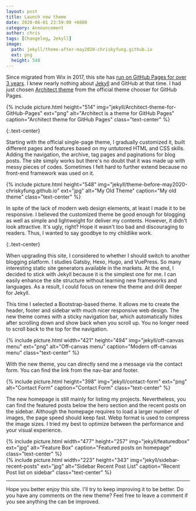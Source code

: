 ```yaml
---
layout: post
title: Launch new theme
date: 2020-06-01 23:59:00 +0800
category: Announcement
author: chris
tags: [Changelog, Jekyll]
image:
  path: jekyll/theme-after-may2020-chriskyfung.github.io
  ext: png
  height: 548
---
```


Since migrated from Wix in 2017, this site has [run on GitHub Pages for over 3 years](/blog/2017/02/26/new-site-is-opened). I knew nearly nothing about [Jekyll](https://jekyllrb.com/) and GitHub at that time. I had just chosen [Architect theme](https://pages-themes.github.io/architect/) from the official theme chooser for GitHub Pages.

{% include picture.html height="514" img="jekyll/Architect-theme-for-GitHub-Pages" ext="png" alt="Architect is a theme for GitHub Pages" caption="Architect theme for GitHub Pages" class="text-center" %}

{:.text-center}
<i class='fas fa-angle-down' style='font-size:48px'></i>

Starting with the official single-page theme, I gradually customized it, built different pages and features based on my untutored HTML and CSS skills. Adding the navigation, the archive, tag pages and paginations for blog posts. The site simply works but there's no doubt that it was made up with messy pieces of codes. Sometimes I felt hard to further extend because no front-end framework was used on it.

{% include picture.html height="548" img="jekyll/theme-before-may2020-chriskyfung.github.io" ext="jpg" alt="My Old Theme" caption="My old theme" class="text-center" %}

In spite of the lack of modern web design elements, at least I made it to be responsive. I believed the customized theme  be good enough for blogging as well as simple and lightweight for deliver my contents. However, it didn't look attractive. It's ugly, right? Hope it wasn't too bad and discouraging to readers. Thus, I wanted to say goodbye to my childlike work.

{:.text-center}
<i class='fas fa-angle-down' style='font-size:48px'></i>

When upgrading this site, I considered to whether I should switch to another blogging platform. I studies Gatsby, Hexo, Hugo, and VuePress. So many interesting static site generators available in the markets. At the end, I decided to stick with Jekyll because it is the simplest one for me. I can easily enhance the site structure without learning new frameworks and languages. As a result, I could focus on renew the theme and drill deeper for Jekyll.

This time I selected a Bootstrap-based theme. It allows me to create the header, footer and sidebar with much nicer responsive web design. The new theme comes with a sticky navigation bar, which automatically hides after scrolling down and show back when you scroll up. You no longer need to scroll back to the top for the navigation.

{% include picture.html width="421" height="494" img="jekyll/off-canvas menu" ext="png" alt="Off-canvas menu" caption="Modern off-canvas menu" class="text-center" %}

With the new theme, you can directly send me a message via the contact form. You can find the link from the nav-bar and footer.

{% include picture.html height="398" img="jekyll/contact-form" ext="png" alt="Contact Form" caption="Contact Form" class="text-center" %}

The new homepage is still mainly for listing my projects. Nevertheless, you can find the featured posts below the hero section and the recent posts on the sidebar. Although the homepage requires to load a larger number of images, the page speed should keep fast. Webp format is used to compress the image sizes. I tried my best to optimize between the performance and your visual experience.

<div class="row">
    <div class="col col-8">
        {% include picture.html width="477" height="257" img="jekyll/featuredbox" ext="jpg" alt="Feature Box" caption="Featured posts on homepage" class="text-center" %}
    </div>
    <div class="col col-4">
        {% include picture.html width="223" height="343" img="jekyll/sidebar-recent-posts" ext="jpg" alt="Sidebar Recent Post List" caption="Recent Post list on sidebar" class="text-center" %}
    </div>
</div>

* * *

Hope you better enjoy this site. I'll try to keep improving it to be better. Do you have any comments on the new theme? Feel free to leave a comment if you see anything the can be improved.